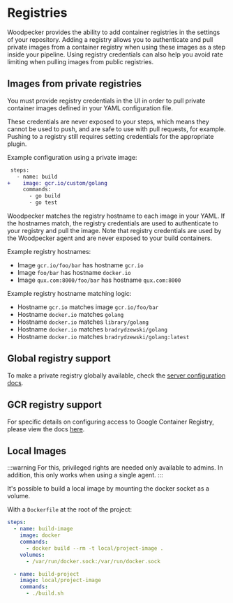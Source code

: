 # Registries

Woodpecker provides the ability to add container registries in the settings of your repository. Adding a registry allows you to authenticate and pull private images from a container registry when using these images as a step inside your pipeline. Using registry credentials can also help you avoid rate limiting when pulling images from public registries.

## Images from private registries

You must provide registry credentials in the UI in order to pull private container images defined in your YAML configuration file.

These credentials are never exposed to your steps, which means they cannot be used to push, and are safe to use with pull requests, for example. Pushing to a registry still requires setting credentials for the appropriate plugin.

Example configuration using a private image:

```diff
 steps:
   - name: build
+    image: gcr.io/custom/golang
     commands:
       - go build
       - go test
```

Woodpecker matches the registry hostname to each image in your YAML. If the hostnames match, the registry credentials are used to authenticate to your registry and pull the image. Note that registry credentials are used by the Woodpecker agent and are never exposed to your build containers.

Example registry hostnames:

- Image `gcr.io/foo/bar` has hostname `gcr.io`
- Image `foo/bar` has hostname `docker.io`
- Image `qux.com:8000/foo/bar` has hostname `qux.com:8000`

Example registry hostname matching logic:

- Hostname `gcr.io` matches image `gcr.io/foo/bar`
- Hostname `docker.io` matches `golang`
- Hostname `docker.io` matches `library/golang`
- Hostname `docker.io` matches `bradrydzewski/golang`
- Hostname `docker.io` matches `bradrydzewski/golang:latest`

## Global registry support

To make a private registry globally available, check the [server configuration docs](../30-administration/10-configuration/10-server.md#docker_config).

## GCR registry support

For specific details on configuring access to Google Container Registry, please view the docs [here](https://cloud.google.com/container-registry/docs/advanced-authentication#using_a_json_key_file).

## Local Images

:::warning
For this, privileged rights are needed only available to admins. In addition, this only works when using a single agent.
:::

It's possible to build a local image by mounting the docker socket as a volume.

With a `Dockerfile` at the root of the project:

```yaml
steps:
  - name: build-image
    image: docker
    commands:
      - docker build --rm -t local/project-image .
    volumes:
      - /var/run/docker.sock:/var/run/docker.sock

  - name: build-project
    image: local/project-image
    commands:
      - ./build.sh
```
